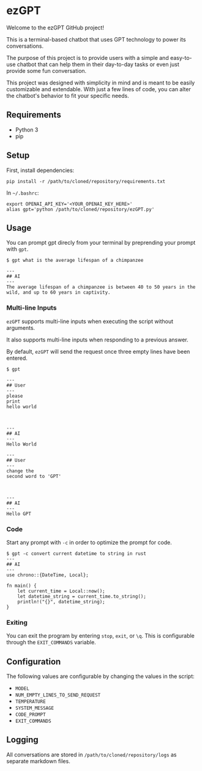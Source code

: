 # ezGPT
Welcome to the ezGPT GitHub project!

This is a terminal-based chatbot that uses GPT technology to power its conversations.

The purpose of this project is to provide users with a simple and easy-to-use chatbot that can help them in their day-to-day tasks or even just provide some fun conversation.

This project was designed with simplicity in mind and is meant to be easily customizable and extendable. With just a few lines of code, you can alter the chatbot's behavior to fit your specific needs.

## Requirements

- Python 3
- pip

## Setup

First, install dependencies:

```commandline
pip install -r /path/to/cloned/repository/requirements.txt
```

In `~/.bashrc`:

```
export OPENAI_API_KEY='<YOUR_OPENAI_KEY_HERE>'
alias gpt='python /path/to/cloned/repository/ezGPT.py'
```

## Usage

You can prompt gpt direcly from your terminal by preprending your prompt with `gpt`.

```
$ gpt what is the average lifespan of a chimpanzee

---
## AI
---
The average lifespan of a chimpanzee is between 40 to 50 years in the wild, and up to 60 years in captivity.
```

### Multi-line Inputs

`ezGPT` supports multi-line inputs when executing the script without arguments.

It also supports multi-line inputs when responding to a previous answer.

By default, `ezGPT` will send the request once three empty lines have been entered.

```
$ gpt

---
## User
---
please
print
hello world



---
## AI
---
Hello World

---
## User
---
change the
second word to 'GPT'



---
## AI
---
Hello GPT
```

### Code 

Start any prompt with `-c` in order to optimize the prompt for code.

```commandline
$ gpt -c convert current datetime to string in rust
---
## AI
---
use chrono::{DateTime, Local};

fn main() {
    let current_time = Local::now();
    let datetime_string = current_time.to_string();
    println!("{}", datetime_string);
}
```

### Exiting

You can exit the program by entering `stop`, `exit`, or `\q`.
This is configurable through the `EXIT_COMMANDS` variable.

## Configuration

The following values are configurable by changing the values in the script:

- `MODEL`
- `NUM_EMPTY_LINES_TO_SEND_REQUEST`
- `TEMPERATURE`
- `SYSTEM_MESSAGE`
- `CODE_PROMPT`
- `EXIT_COMMANDS`

## Logging

All conversations are stored in `/path/to/cloned/repository/logs` as separate markdown files.
